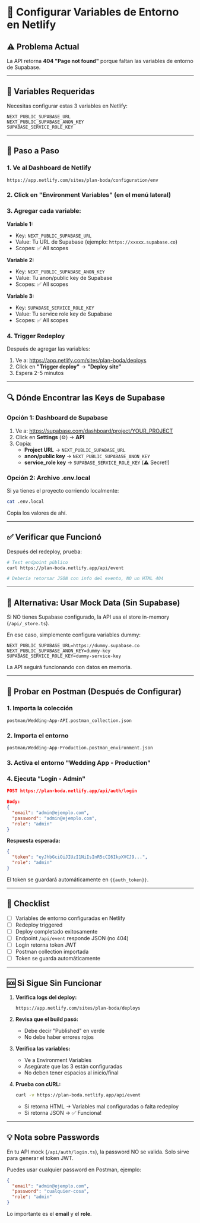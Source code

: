 # 🔧 Configurar Variables de Entorno en Netlify

## ⚠️ Problema Actual
La API retorna **404 "Page not found"** porque faltan las variables de entorno de Supabase.

---

## 📝 Variables Requeridas

Necesitas configurar estas 3 variables en Netlify:

```
NEXT_PUBLIC_SUPABASE_URL
NEXT_PUBLIC_SUPABASE_ANON_KEY  
SUPABASE_SERVICE_ROLE_KEY
```

---

## 🎯 Paso a Paso

### 1. Ve al Dashboard de Netlify
```
https://app.netlify.com/sites/plan-boda/configuration/env
```

### 2. Click en "Environment Variables" (en el menú lateral)

### 3. Agregar cada variable:

**Variable 1:**
- Key: `NEXT_PUBLIC_SUPABASE_URL`
- Value: Tu URL de Supabase (ejemplo: `https://xxxxx.supabase.co`)
- Scopes: ✅ All scopes

**Variable 2:**
- Key: `NEXT_PUBLIC_SUPABASE_ANON_KEY`
- Value: Tu anon/public key de Supabase
- Scopes: ✅ All scopes

**Variable 3:**
- Key: `SUPABASE_SERVICE_ROLE_KEY`
- Value: Tu service role key de Supabase
- Scopes: ✅ All scopes

### 4. Trigger Redeploy

Después de agregar las variables:
1. Ve a: https://app.netlify.com/sites/plan-boda/deploys
2. Click en **"Trigger deploy"** → **"Deploy site"**
3. Espera 2-5 minutos

---

## 🔍 Dónde Encontrar las Keys de Supabase

### Opción 1: Dashboard de Supabase
1. Ve a: https://supabase.com/dashboard/project/YOUR_PROJECT
2. Click en **Settings** (⚙️) → **API**
3. Copia:
   - **Project URL** → `NEXT_PUBLIC_SUPABASE_URL`
   - **anon/public key** → `NEXT_PUBLIC_SUPABASE_ANON_KEY`
   - **service_role key** → `SUPABASE_SERVICE_ROLE_KEY` (⚠️ Secret!)

### Opción 2: Archivo .env.local
Si ya tienes el proyecto corriendo localmente:

```bash
cat .env.local
```

Copia los valores de ahí.

---

## ✅ Verificar que Funcionó

Después del redeploy, prueba:

```bash
# Test endpoint público
curl https://plan-boda.netlify.app/api/event

# Debería retornar JSON con info del evento, NO un HTML 404
```

---

## 🚨 Alternativa: Usar Mock Data (Sin Supabase)

Si NO tienes Supabase configurado, la API usa el store in-memory (`/api/_store.ts`).

En ese caso, simplemente configura variables dummy:

```
NEXT_PUBLIC_SUPABASE_URL=https://dummy.supabase.co
NEXT_PUBLIC_SUPABASE_ANON_KEY=dummy-key
SUPABASE_SERVICE_ROLE_KEY=dummy-service-key
```

La API seguirá funcionando con datos en memoria.

---

## 📱 Probar en Postman (Después de Configurar)

### 1. Importa la colección
```
postman/Wedding-App-API.postman_collection.json
```

### 2. Importa el entorno
```
postman/Wedding-App-Production.postman_environment.json
```

### 3. Activa el entorno "Wedding App - Production"

### 4. Ejecuta "Login - Admin"
```json
POST https://plan-boda.netlify.app/api/auth/login

Body:
{
  "email": "admin@ejemplo.com",
  "password": "admin@ejemplo.com",
  "role": "admin"
}
```

**Respuesta esperada:**
```json
{
  "token": "eyJhbGciOiJIUzI1NiIsInR5cCI6IkpXVCJ9...",
  "role": "admin"
}
```

El token se guardará automáticamente en `{{auth_token}}`.

---

## 🎯 Checklist

- [ ] Variables de entorno configuradas en Netlify
- [ ] Redeploy triggered
- [ ] Deploy completado exitosamente
- [ ] Endpoint `/api/event` responde JSON (no 404)
- [ ] Login retorna token JWT
- [ ] Postman collection importada
- [ ] Token se guarda automáticamente

---

## 🆘 Si Sigue Sin Funcionar

1. **Verifica logs del deploy:**
   ```
   https://app.netlify.com/sites/plan-boda/deploys
   ```

2. **Revisa que el build pasó:**
   - Debe decir "Published" en verde
   - No debe haber errores rojos

3. **Verifica las variables:**
   - Ve a Environment Variables
   - Asegúrate que las 3 están configuradas
   - No deben tener espacios al inicio/final

4. **Prueba con cURL:**
   ```bash
   curl -v https://plan-boda.netlify.app/api/event
   ```
   - Si retorna HTML → Variables mal configuradas o falta redeploy
   - Si retorna JSON → ✅ Funciona!

---

## 💡 Nota sobre Passwords

En tu API mock (`/api/auth/login.ts`), la password NO se valida.
Solo sirve para generar el token JWT.

Puedes usar cualquier password en Postman, ejemplo:
```json
{
  "email": "admin@ejemplo.com",
  "password": "cualquier-cosa",
  "role": "admin"
}
```

Lo importante es el **email** y el **role**.
